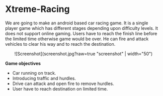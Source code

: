 # Xtreme-Racing

We are going to make an android based car racing game. It is a single player game which has different stages depending upon difficulty levels. It does not support online gaming. Users have to reach the finish line before the limited time otherwise game would be over. He can fire and attack vehicles to clear his way and to reach the destination.

<p align="center">
  ![Screenshot](screenshot.jpg?raw=true "screenshot" | width="50")
</p>

**Game objectives**
* Car running on track.
* Introducing traffic and hurdles.
* Drive can attack and open fire to remove hurdles.
* User have to reach destination on limited time.

